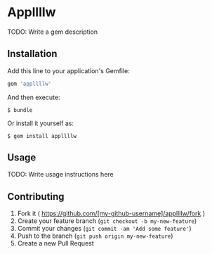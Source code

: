 # Appllllw

TODO: Write a gem description

## Installation

Add this line to your application's Gemfile:

```ruby
gem 'appllllw'
```

And then execute:

    $ bundle

Or install it yourself as:

    $ gem install appllllw

## Usage

TODO: Write usage instructions here

## Contributing

1. Fork it ( https://github.com/[my-github-username]/appllllw/fork )
2. Create your feature branch (`git checkout -b my-new-feature`)
3. Commit your changes (`git commit -am 'Add some feature'`)
4. Push to the branch (`git push origin my-new-feature`)
5. Create a new Pull Request
